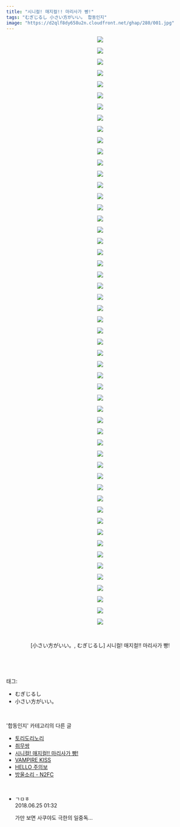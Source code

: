 ```yaml
---
title: "시니컬! 매지컬!! 마리사가 빵!"
tags: "むぎじるし 小さい方がいい。 합동인지"
image: "https://d2qlf8dy658u2n.cloudfront.net/ghap/280/001.jpg"
---
```

<div class="article">
<p style="text-align: center; clear: none; float: none;"><img src="{{ site.imgserver12 }}/ghap/280/001.jpg"/></p>
<p style="text-align: center; clear: none; float: none;"><img src="{{ site.imgserver12 }}/ghap/280/002.jpg"/></p>
<p style="text-align: center; clear: none; float: none;"><img src="{{ site.imgserver12 }}/ghap/280/003.jpg"/></p>
<p style="text-align: center; clear: none; float: none;"><img src="{{ site.imgserver12 }}/ghap/280/004.jpg"/></p>
<p style="text-align: center; clear: none; float: none;"><img src="{{ site.imgserver12 }}/ghap/280/005.jpg"/></p>
<p style="text-align: center; clear: none; float: none;"><img src="{{ site.imgserver12 }}/ghap/280/006.jpg"/></p>
<p style="text-align: center; clear: none; float: none;"><img src="{{ site.imgserver12 }}/ghap/280/007.jpg"/></p>
<p style="text-align: center; clear: none; float: none;"><img src="{{ site.imgserver12 }}/ghap/280/008.jpg"/></p>
<p style="text-align: center; clear: none; float: none;"><img src="{{ site.imgserver12 }}/ghap/280/009.jpg"/></p>
<p style="text-align: center; clear: none; float: none;"><img src="{{ site.imgserver12 }}/ghap/280/010.jpg"/></p>
<p style="text-align: center; clear: none; float: none;"><img src="{{ site.imgserver12 }}/ghap/280/011.jpg"/></p>
<p style="text-align: center; clear: none; float: none;"><img src="{{ site.imgserver12 }}/ghap/280/012.jpg"/></p>
<p style="text-align: center; clear: none; float: none;"><img src="{{ site.imgserver12 }}/ghap/280/013.jpg"/></p>
<p style="text-align: center; clear: none; float: none;"><img src="{{ site.imgserver12 }}/ghap/280/014.jpg"/></p>
<p style="text-align: center; clear: none; float: none;"><img src="{{ site.imgserver12 }}/ghap/280/015.jpg"/></p>
<p style="text-align: center; clear: none; float: none;"><img src="{{ site.imgserver12 }}/ghap/280/016.jpg"/></p>
<p style="text-align: center; clear: none; float: none;"><img src="{{ site.imgserver12 }}/ghap/280/017.jpg"/></p>
<p style="text-align: center; clear: none; float: none;"><img src="{{ site.imgserver12 }}/ghap/280/018.jpg"/></p>
<p style="text-align: center; clear: none; float: none;"><img src="{{ site.imgserver12 }}/ghap/280/019.jpg"/></p>
<p style="text-align: center; clear: none; float: none;"><img src="{{ site.imgserver12 }}/ghap/280/020.jpg"/></p>
<p style="text-align: center; clear: none; float: none;"><img src="{{ site.imgserver12 }}/ghap/280/021.jpg"/></p>
<p style="text-align: center; clear: none; float: none;"><img src="{{ site.imgserver12 }}/ghap/280/022.jpg"/></p>
<p style="text-align: center; clear: none; float: none;"><img src="{{ site.imgserver12 }}/ghap/280/023.jpg"/></p>
<p style="text-align: center; clear: none; float: none;"><img src="{{ site.imgserver12 }}/ghap/280/024.jpg"/></p>
<p style="text-align: center; clear: none; float: none;"><img src="{{ site.imgserver12 }}/ghap/280/025.jpg"/></p>
<p style="text-align: center; clear: none; float: none;"><img src="{{ site.imgserver12 }}/ghap/280/026.jpg"/></p>
<p style="text-align: center; clear: none; float: none;"><img src="{{ site.imgserver12 }}/ghap/280/027.jpg"/></p>
<p style="text-align: center; clear: none; float: none;"><img src="{{ site.imgserver12 }}/ghap/280/028.jpg"/></p>
<p style="text-align: center; clear: none; float: none;"><img src="{{ site.imgserver12 }}/ghap/280/029.jpg"/></p>
<p style="text-align: center; clear: none; float: none;"><img src="{{ site.imgserver12 }}/ghap/280/030.jpg"/></p>
<p style="text-align: center; clear: none; float: none;"><img src="{{ site.imgserver12 }}/ghap/280/031.jpg"/></p>
<p style="text-align: center; clear: none; float: none;"><img src="{{ site.imgserver12 }}/ghap/280/032.jpg"/></p>
<p style="text-align: center; clear: none; float: none;"><img src="{{ site.imgserver12 }}/ghap/280/033.jpg"/></p>
<p style="text-align: center; clear: none; float: none;"><img src="{{ site.imgserver12 }}/ghap/280/034.jpg"/></p>
<p style="text-align: center; clear: none; float: none;"><img src="{{ site.imgserver12 }}/ghap/280/035.jpg"/></p>
<p style="text-align: center; clear: none; float: none;"><img src="{{ site.imgserver12 }}/ghap/280/036.jpg"/></p>
<p style="text-align: center; clear: none; float: none;"><img src="{{ site.imgserver12 }}/ghap/280/037.jpg"/></p>
<p style="text-align: center; clear: none; float: none;"><img src="{{ site.imgserver12 }}/ghap/280/038.jpg"/></p>
<p style="text-align: center; clear: none; float: none;"><img src="{{ site.imgserver12 }}/ghap/280/039.jpg"/></p>
<p style="text-align: center; clear: none; float: none;"><img src="{{ site.imgserver12 }}/ghap/280/040.jpg"/></p>
<p style="text-align: center; clear: none; float: none;"><img src="{{ site.imgserver12 }}/ghap/280/041.jpg"/></p>
<p style="text-align: center; clear: none; float: none;"><img src="{{ site.imgserver12 }}/ghap/280/042.jpg"/></p>
<p style="text-align: center; clear: none; float: none;"><img src="{{ site.imgserver12 }}/ghap/280/043.jpg"/></p>
<p style="text-align: center; clear: none; float: none;"><img src="{{ site.imgserver12 }}/ghap/280/044.jpg"/></p>
<p style="text-align: center; clear: none; float: none;"><img src="{{ site.imgserver12 }}/ghap/280/045.jpg"/></p>
<p style="text-align: center; clear: none; float: none;"><img src="{{ site.imgserver12 }}/ghap/280/046.jpg"/></p>
<p style="text-align: center; clear: none; float: none;"><img src="{{ site.imgserver12 }}/ghap/280/047.jpg"/></p>
<p style="text-align: center; clear: none; float: none;"><img src="{{ site.imgserver12 }}/ghap/280/048.jpg"/></p>
<p style="text-align: center; clear: none; float: none;"><img src="{{ site.imgserver12 }}/ghap/280/049.jpg"/></p>
<p style="text-align: center; clear: none; float: none;"><img src="{{ site.imgserver12 }}/ghap/280/050.jpg"/></p>
<p style="text-align: center; clear: none; float: none;"><img src="{{ site.imgserver12 }}/ghap/280/051.jpg"/></p>
<p style="text-align: center; clear: none; float: none;"><img src="{{ site.imgserver12 }}/ghap/280/052.jpg"/></p>
<p style="text-align: center; clear: none; float: none;"><img src="{{ site.imgserver12 }}/ghap/280/053.jpg"/></p>
<p style="text-align: center; clear: none; float: none;"><br/></p>
<p style="text-align: center; clear: none; float: none;">[小さい方がいい。, むぎじるし] 시니컬! 매지컬!! 마리사가 빵!</p>
<p><br/></p>
</div><br/>
<div class="tagTrail">
<p>태그: </p>
<ul>
<li>むぎじるし</li>
<li>小さい方がいい。</li>
</ul>
</div><br/>
<div class="another">
<p>'합동인지' 카테고리의 다른 글</p>
<ul>
<li><a href="/ghap_398">토리도리노리</a></li>
<li><a href="/ghap_303">취무쌍</a></li>
<li><a href="/ghap_280">시니컬! 매지컬!! 마리사가 빵!</a></li>
<li><a href="/ghap_250">VAMPIRE KISS</a></li>
<li><a href="/ghap_170">HELLO 주의보</a></li>
<li><a href="/ghap_167">방울소리 - N2FC</a></li>
</ul>
</div><br/>
<div class="cb_module cb_fluid">
<div class="cb_wrt cb_profile">
<div class="comment">
<ul>
<li class="cb_thumb_off" id="comment15276398">
<div class="cb_comment_area">
<div class="cb_info_area">
<div class="cb_section">
<span class="cb_nick_name">ㄱㅁㅎ</span>
</div>
<div class="cb_section">
<span class="cb_date">2018.06.25 01:32 </span>
</div>
</div>
<div class="cb_dsc_comment">
<p class="cb_dsc">
											가만 보면 사쿠야도 극한의 일중독...
										</p>
</div>
</div></li>
</ul>
</div>
</div><!-- commentList close -->
</div><br/>
